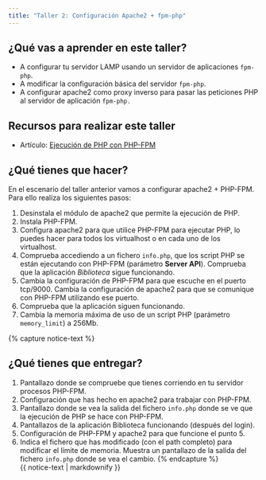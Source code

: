 ```yaml
---
title: "Taller 2: Configuración Apache2 + fpm-php"
---
```


## ¿Qué vas a aprender en este taller?

* A configurar tu servidor LAMP usando un servidor de aplicaciones `fpm-php`.
* A modificar la configuración básica del servidor `fpm-php`.
* A configurar apache2 como proxy inverso para pasar las peticiones PHP al servidor de aplicación `fpm-php.`

## Recursos para realizar este taller

* Artículo: [Ejecución de PHP con PHP-FPM](fpm.html)

## ¿Qué tienes que hacer?

En el escenario del taller anterior vamos a configurar apache2 + PHP-FPM. Para ello realiza los siguientes pasos:

1. Desinstala el módulo de apache2 que permite la ejecución de PHP.
2. Instala PHP-FPM.
3. Configura apache2 para que utilice PHP-FPM para ejecutar PHP, lo puedes hacer para todos los virtualhost o en cada uno de los virtualhost.
4. Comprueba accediendo a un fichero `info.php`, que los script PHP se están ejecutando con PHP-FPM (parámetro **Server API**). Comprueba que la aplicación *Biblioteca* sigue funcionando.
5. Cambia la configuración de PHP-FPM para que escuche en el puerto tcp/9000. Cambia la configuración de apache2 para que se comunique con PHP-FPM utilizando ese puerto.
6. Comprueba que la aplicación siguen funcionando.
7. Cambia la memoria máxima de uso de un script PHP (parámetro `memory_limit`) a 256Mb.


{% capture notice-text %}
## ¿Qué tienes que entregar?

1. Pantallazo donde se compruebe que tienes corriendo en tu servidor procesos PHP-FPM. 
2. Configuración que has hecho en apache2 para trabajar con PHP-FPM.
3. Pantallazo donde se vea la salida del fichero `info.php` donde se ve que la ejecución de PHP se hace con PHP-FPM.
4. Pantallazos de la aplicación Biblioteca funcionando (después del login).
5. Configuración de PHP-FPM y apache2 para que funcione el punto 5.
6. Indica el fichero que has modificado (con el path completo) para modificar el límite de memoria. Muestra un pantallazo de la salida del fichero `info.php` donde se vea el cambio.
{% endcapture %}<div class="notice--info">{{ notice-text | markdownify }}</div>
